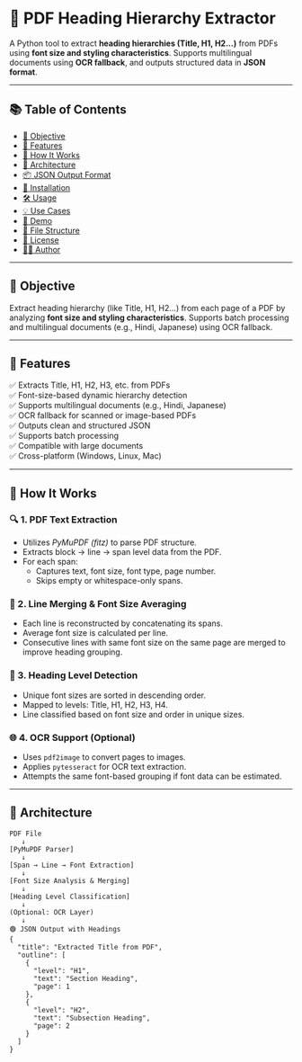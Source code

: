 # 📄 PDF Heading Hierarchy Extractor

A Python tool to extract **heading hierarchies (Title, H1, H2...)** from PDFs using **font size and styling characteristics**. Supports multilingual documents using **OCR fallback**, and outputs structured data in **JSON format**.

---

## 📚 Table of Contents

- [🎯 Objective](#-objective)
- [🚀 Features](#-features)
- [🧠 How It Works](#-how-it-works)
- [📐 Architecture](#-architecture)
- [📦 JSON Output Format](#-json-output-format)
- [🔧 Installation](#-installation)
- [🛠 Usage](#-usage)
- [💡 Use Cases](#-use-cases)
- [📸 Demo](#-demo)
- [📂 File Structure](#-file-structure)
- [📑 License](#-license)
- [👨‍💻 Author](#-author)

---

## 🎯 Objective

Extract heading hierarchy (like Title, H1, H2...) from each page of a PDF by analyzing **font size and styling characteristics**. Supports batch processing and multilingual documents (e.g., Hindi, Japanese) using OCR fallback.

---

## 🚀 Features

✅ Extracts Title, H1, H2, H3, etc. from PDFs  
✅ Font-size-based dynamic hierarchy detection  
✅ Supports multilingual documents (e.g., Hindi, Japanese)  
✅ OCR fallback for scanned or image-based PDFs  
✅ Outputs clean and structured JSON  
✅ Supports batch processing  
✅ Compatible with large documents  
✅ Cross-platform (Windows, Linux, Mac)

---

## 🧠 How It Works

### 🔍 1. PDF Text Extraction

- Utilizes *PyMuPDF (fitz)* to parse PDF structure.
- Extracts block → line → span level data from the PDF.
- For each span:
  - Captures text, font size, font type, page number.
  - Skips empty or whitespace-only spans.

### 📏 2. Line Merging & Font Size Averaging

- Each line is reconstructed by concatenating its spans.
- Average font size is calculated per line.
- Consecutive lines with same font size on the same page are merged to improve heading grouping.

### 🧱 3. Heading Level Detection

- Unique font sizes are sorted in descending order.
- Mapped to levels: Title, H1, H2, H3, H4.
- Line classified based on font size and order in unique sizes.

### 🌐 4. OCR Support (Optional)

- Uses `pdf2image` to convert pages to images.
- Applies `pytesseract` for OCR text extraction.
- Attempts the same font-based grouping if font data can be estimated.

---

## 📐 Architecture

```plaintext
PDF File
   ↓
[PyMuPDF Parser]
   ↓
[Span → Line → Font Extraction]
   ↓
[Font Size Analysis & Merging]
   ↓
[Heading Level Classification]
   ↓
(Optional: OCR Layer)
   ↓
🟢 JSON Output with Headings
{
  "title": "Extracted Title from PDF",
  "outline": [
    {
      "level": "H1",
      "text": "Section Heading",
      "page": 1
    },
    {
      "level": "H2",
      "text": "Subsection Heading",
      "page": 2
    }
  ]
}
